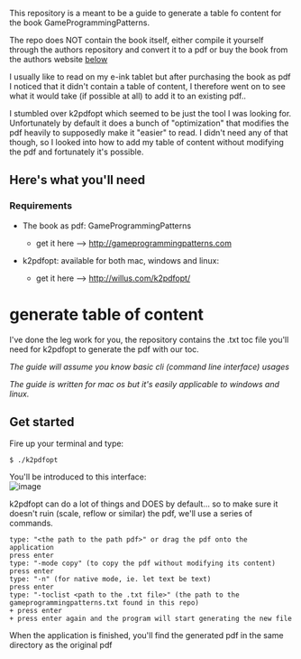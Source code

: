 This repository is a meant to be a guide to generate a table fo content for the book GameProgrammingPatterns.

The repo does NOT contain the book itself, either compile it yourself through the authors repository and convert it to a pdf or buy the book from the authors website [below](#requirements)

I usually like to read on my e-ink tablet but after purchasing the book as pdf I noticed that it didn't contain a table of content, I therefore went on to see what it would take (if possible at all) to add it to an existing pdf..

I stumbled over k2pdfopt which seemed to be just the tool I was looking for. Unfortunately by default it does a bunch of "optimization" that modifies the pdf heavily to supposedly make it "easier" to read. I didn't need any of that though, so I looked into how to add my table of content without modifying the pdf and fortunately it's possible.

## Here's what you'll need
### Requirements
+ The book as pdf: GameProgrammingPatterns
    - get it here --> http://gameprogrammingpatterns.com

+ k2pdfopt: available for both mac, windows and linux:
    - get it here --> http://willus.com/k2pdfopt/

# generate table of content
I've done the leg work for you, the repository contains the .txt toc file you'll need for k2pdfopt to generate the pdf with our toc.

*The guide will assume you know basic cli (command line interface) usages*

*The guide is written for mac os but it's easily applicable to windows and linux.*

## Get started
Fire up your terminal and type:
```
$ ./k2pdfopt
```
You'll be introduced to this interface:   
![image](https://user-images.githubusercontent.com/1045397/45590982-de676480-b945-11e8-9304-26f952cd3dec.png)

k2pdfopt can do a lot of things and DOES by default... so to make sure it doesn't ruin (scale, reflow or similar) the pdf, we'll use a series of commands.

```
type: "<the path to the path pdf>" or drag the pdf onto the application
press enter
type: "-mode copy" (to copy the pdf without modifying its content)
press enter
type: "-n" (for native mode, ie. let text be text)
press enter
type: "-toclist <path to the .txt file>" (the path to the gameprogrammingpatterns.txt found in this repo)
+ press enter
+ press enter again and the program will start generating the new file
```

When the application is finished, you'll find the generated pdf in the same directory as the original pdf

